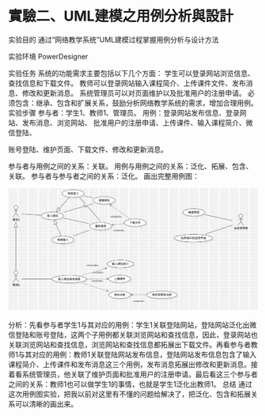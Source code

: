 # 實驗二、UML建模之用例分析與設計

实验目的
通过“网络教学系统”UML建模过程掌握用例分析与设计方法

实验环境
PowerDesigner

实验任务
系统的功能需求主要包括以下几个方面：
学生可以登录网站浏览信息、查找信息和下载文件。
教师可以登录网站输入课程简介、上传课件文件、发布消息、修改和更新消息。
系统管理员可以对页面维护以及批准用户的注册申请。
必须包含：继承、包含和扩展关系，鼓励分析网络教学系统的需求，增加合理用例。
实验步骤
参与者：学生1、教师1、管理员。
用例：登录网站发布信息、登录网站、发布消息、浏览网站、
批准用户的注册申请、上传课件、输入课程简介、微信登陆、

账号登陆、维护页面、下载文件、修改和更新消息。

参与者与用例之间的关系：关联。
用例与用例之间的关系：泛化、拓展、包含、关联。
参与者与参与者之间的关系：泛化。
画出完整用例图：

![image](https://github.com/qaz11124211/11124211-11124214/blob/main/UseCaseDiagram1.jpg)




分析：先看参与者学生1与其对应的用例：学生1关联登陆网站，登陆网站泛化出微信登陆和账号登陆，这两个子用例都关联浏览网站和查找信息，因此，登录网站也关联浏览网站和查找信息，浏览网站和查找信息都拓展出下载文件。再看参与者教师1与其对应的用例：教师1关联登陆网站发布信息，登陆网站发布信息包含了输入课程简介、上传课件和发布消息这三个用例，发布消息拓展出修改和更新消息。接着看系统管理员，他关联了维护页面和批准用户的注册申请。最后看这三个参与者之间的关系：教师1也可以做学生1的事情，也就是学生1泛化出教师1。
总结
    通过这次用例图实验，把我以前对这里有不懂的问题给解决了，把泛化、包含和拓展关系可以清晰的画出来。
